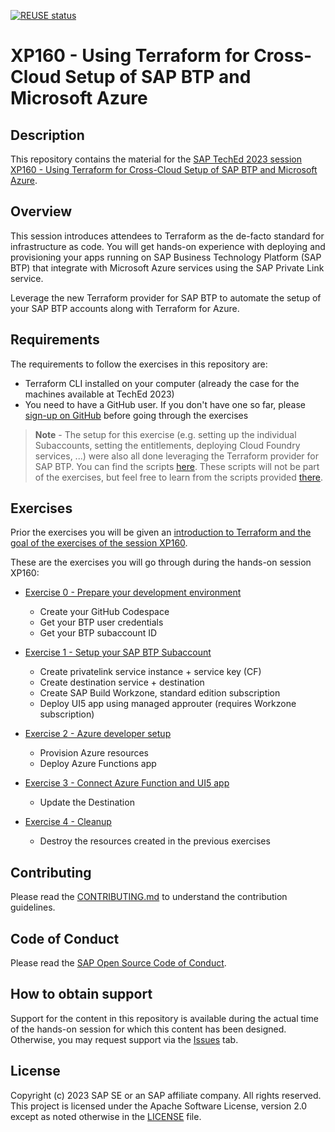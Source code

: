 [![REUSE status](https://api.reuse.software/badge/github.com/SAP-samples/teched2023-XP160)](https://api.reuse.software/info/github.com/SAP-samples/teched2023-XP160)

# XP160 - Using Terraform for Cross-Cloud Setup of SAP BTP and Microsoft Azure

## Description

This repository contains the material for the [SAP TechEd 2023 session XP160 - Using Terraform for Cross-Cloud Setup of SAP BTP and Microsoft Azure](https://go2.events.sap.com/TechEd2023/agb/go/agendabuilder.sessions/?l=326&sid=116844&schid=520496&locale=en_US).

## Overview

This session introduces attendees to Terraform as the de-facto standard for infrastructure as code.
You will get hands-on experience with deploying and provisioning your apps running on SAP Business Technology Platform (SAP BTP) that integrate with Microsoft Azure services using the SAP Private Link service.

Leverage the new Terraform provider for SAP BTP to automate the setup of your SAP BTP accounts along with Terraform for Azure.

## Requirements

The requirements to follow the exercises in this repository are:

- Terraform CLI installed on your computer (already the case for the machines available at TechEd 2023)
- You need to have a GitHub user. If you don't have one so far, please [sign-up on GitHub](https://github.com/signup) before going through the exercises

> **Note** - The setup for this exercise (e.g. setting up the individual Subaccounts, setting the entitlements, deploying Cloud Foundry services, ...) were also all done leveraging the Terraform provider for SAP BTP. You can find the scripts [here](code/admin/). These scripts will not be part of the exercises, but feel free to learn from the scripts provided [there](code/admin/).

## Exercises

Prior the exercises you will be given an [introduction to Terraform and the goal of the exercises of the session XP160](exercises/get_started/XP160%20-%20Automating%20SAP%20BTP%20Accounts%20with%20Terraform%20Provider.pdf).

These are the exercises you will go through during the hands-on session XP160:

- [Exercise 0 - Prepare your development environment](exercises/exercise0/)
  - Create your GitHub Codespace
  - Get your BTP user credentials
  - Get your BTP subaccount ID

- [Exercise 1 - Setup your SAP BTP Subaccount](exercises/exercise1/)
  - Create privatelink service instance + service key (CF)
  - Create destination service + destination
  - Create SAP Build Workzone, standard edition subscription
  - Deploy UI5 app using managed approuter (requires Workzone subscription)

- [Exercise 2 - Azure developer setup](exercises/exercise2/)
  - Provision Azure resources
  - Deploy Azure Functions app

- [Exercise 3 - Connect Azure Function and UI5 app](exercises/exercise3/)
  - Update the Destination

- [Exercise 4 - Cleanup](exercises/exercise4/)
  - Destroy the resources created in the previous exercises

## Contributing

Please read the [CONTRIBUTING.md](./CONTRIBUTING.md) to understand the contribution guidelines.

## Code of Conduct

Please read the [SAP Open Source Code of Conduct](https://github.com/SAP-samples/.github/blob/main/CODE_OF_CONDUCT.md).

## How to obtain support

Support for the content in this repository is available during the actual time of the hands-on session for which this content has been designed. Otherwise, you may request support via the [Issues](../../issues) tab.

## License

Copyright (c) 2023 SAP SE or an SAP affiliate company. All rights reserved. This project is licensed under the Apache Software License, version 2.0 except as noted otherwise in the [LICENSE](LICENSES/Apache-2.0.txt) file.
